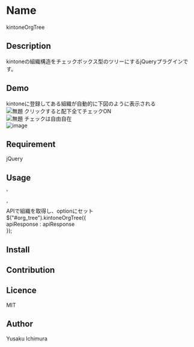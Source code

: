 
Name
====

kintoneOrgTree

## Description
kintoneの組織構造をチェックボックス型のツリーにするjQueryプラグインです。
## Demo
kintoneに登録してある組織が自動的に下図のように表示される  
![無題](https://user-images.githubusercontent.com/54845469/64181560-a2ecdf80-cea1-11e9-8374-ffa632680d7d.png)
クリックすると配下全てチェックON  
![無題](https://user-images.githubusercontent.com/54845469/64181692-f0694c80-cea1-11e9-819e-3c04e72dbaed.png)
チェックは自由自在  
![image](https://user-images.githubusercontent.com/54845469/64182010-771e2980-cea2-11e9-94f1-9ff1adbb4fba.png)
## Requirement
jQuery
## Usage
'<div id="org_tree"></div>'  
APIで組織を取得し、optionにセット  
$("#org_tree").kintoneOrgTree({  
    apiResponse : apiResponse  
});
## Install

## Contribution

## Licence

MIT

## Author

Yusaku Ichimura
